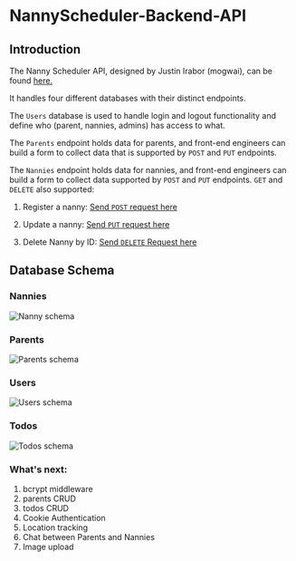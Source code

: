 # NannyScheduler-Backend-API

## Introduction
The Nanny Scheduler API, designed by Justin Irabor (mogwai), can be found [here.](https://nanny-scheduler-api.herokuapp.com/)

It handles four different databases with their distinct endpoints. 

The `Users` database is used to handle login and logout functionality and define who (parent, nannies, admins) has access to what. 

The `Parents` endpoint holds data for parents, and front-end engineers can build a form to collect data that is supported by `POST` and `PUT` endpoints. 

The `Nannies` endpoint holds data for nannies, and front-end engineers can build a form to collect data supported by `POST` and `PUT` endpoints. `GET` and `DELETE` also supported:

1. Register a nanny: [Send `POST` request here](https://nanny-scheduler-api.herokuapp.com/api/nannies/register)


2. Update a nanny: [Send `PUT` request here](https://nanny-scheduler-api.herokuapp.com/api/nannies/:id)

3. Delete Nanny by ID: [Send `DELETE` Request here](https://nanny-scheduler-api.herokuapp.com/nannies/:id)


## Database Schema 

### Nannies
![Nanny schema](https://res.cloudinary.com/studio-mogwai/image/upload/v1574167104/Screenshot_2019-11-19_at_13.34.37.png)

### Parents 
![Parents schema](https://res.cloudinary.com/studio-mogwai/image/upload/v1574167100/Screenshot_2019-11-19_at_13.34.46.png)

### Users
![Users schema](https://res.cloudinary.com/studio-mogwai/image/upload/v1574167100/Screenshot_2019-11-19_at_13.34.56.png)

### Todos
![Todos schema](https://res.cloudinary.com/studio-mogwai/image/upload/v1574167103/Screenshot_2019-11-19_at_13.35.03.png)



### What's next:
1. bcrypt middleware
2. parents CRUD
3. todos CRUD
4. Cookie Authentication
5. Location tracking
6. Chat between Parents and Nannies
7. Image upload